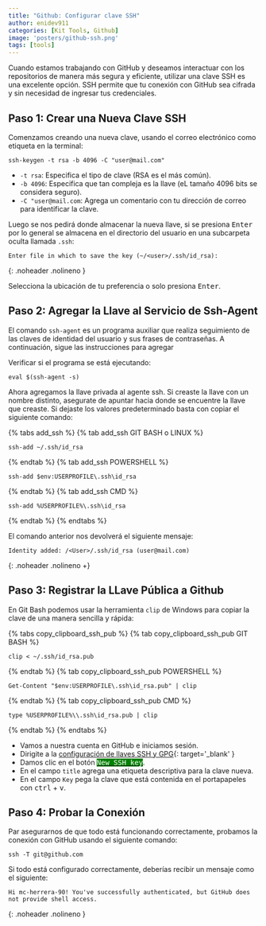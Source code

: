 ```yaml
---
title: "Github: Configurar clave SSH"
author: enidev911
categories: [Kit Tools, Github]
image: 'posters/github-ssh.png'
tags: [tools]
---
```


Cuando estamos trabajando con GitHub y deseamos interactuar con los repositorios de manera más segura y eficiente, utilizar una clave SSH es una excelente opción. SSH permite que tu conexión con GitHub sea cifrada y sin necesidad de ingresar tus credenciales.

## **Paso 1: Crear una Nueva Clave SSH**

Comenzamos creando una nueva clave, usando el correo electrónico como etiqueta en la terminal:

```terminal
ssh-keygen -t rsa -b 4096 -C "user@mail.com"
```

- `-t rsa`: Especifica el tipo de clave (RSA es el más común).
- `-b 4096`: Especifica que tan compleja es la llave (eL tamaño 4096 bits se considera seguro).
- `-C "user@mail.com`: Agrega un comentario con tu dirección de correo para identificar la clave.

Luego se nos pedirá donde almacenar la nueva llave, si se presiona <kbd>Enter</kbd> por lo general se almacena en el directorio del usuario en una subcarpeta oculta llamada `.ssh`:

```
Enter file in which to save the key (~/<user>/.ssh/id_rsa):
```
{: .noheader .nolineno }


Selecciona la ubicación de tu preferencia o solo presiona <kbd>Enter</kbd>.

## **Paso 2: Agregar la Llave al Servicio de Ssh-Agent**

El comando `ssh-agent` es un programa auxiliar que realiza seguimiento de las claves de identidad del usuario y sus frases de contraseñas. A continuación, sigue las instrucciones para agregar

Verificar si el programa se está ejecutando:

```terminal
eval $(ssh-agent -s)
```

Ahora agregamos la llave privada al agente ssh. Si creaste la llave con un nombre distinto, asegurate de apuntar hacia donde se encuentre la llave que creaste. Si dejaste los valores predeterminado basta con copiar el siguiente comando:


{% tabs add_ssh %}
{% tab add_ssh GIT BASH o LINUX %}
```terminal
ssh-add ~/.ssh/id_rsa
```
{% endtab %}
{% tab add_ssh POWERSHELL %}
```terminal
ssh-add $env:USERPROFILE\.ssh\id_rsa
```
{% endtab %}
{% tab add_ssh CMD %}
```terminal
ssh-add %USERPROFILE%\.ssh\id_rsa
```
{% endtab %}
{% endtabs %}

El comando anterior nos devolverá el siguiente mensaje:

```
Identity added: /<User>/.ssh/id_rsa (user@mail.com)
```
{: .noheader .nolineno +}


## **Paso 3: Registrar la LLave Pública a Github**

En Git Bash podemos usar la herramienta `clip` de Windows para copiar la clave de una manera sencilla y rápida:

{% tabs copy_clipboard_ssh_pub %}
{% tab copy_clipboard_ssh_pub GIT BASH %}
```terminal
clip < ~/.ssh/id_rsa.pub
```
{% endtab %}
{% tab copy_clipboard_ssh_pub POWERSHELL %}
```terminal
Get-Content "$env:USERPROFILE\.ssh\id_rsa.pub" | clip
```
{% endtab %}
{% tab copy_clipboard_ssh_pub CMD %}
```terminal
type %USERPROFILE%\\.ssh\id_rsa.pub | clip
```
{% endtab %}
{% endtabs %}

- Vamos a nuestra cuenta en GitHub e iniciamos sesión.
- Dirigite a la [configuración de llaves SSH y GPG](https://github.com/settings/keys){: target='_blank' }
- Damos clic en el botón <a href="https://github.com/settings/ssh/new" target="_blank" class="border-0"><kbd style="background: green; color: white">New SSH key</kbd></a>.
- En el campo `title` agrega una etiqueta descriptiva para la clave nueva.
- En el campo `Key` pega la clave que está contenida en el portapapeles con <kbd>ctrl</kbd> + <kbd>v</kbd>.


## **Paso 4: Probar la Conexión**

Par asegurarnos de que todo está funcionando correctamente, probamos la conexión con GitHub usando el siguiente comando:

```terminal
ssh -T git@github.com
```

Si todo está configurado correctamente, deberías recibir un mensaje como el siguiente:

```
Hi mc-herrera-90! You've successfully authenticated, but GitHub does not provide shell access.
```
{: .noheader .nolineno }
